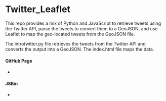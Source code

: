 # Twitter_Leaflet
This repo provides a mix of Python and JavaScript to retrieve tweets using the Twitter API, parse the tweets to convert them to a GeoJSON, and use Leaflet to map the geo-located tweets from the GeoJSON file.

The introtwitter.py file retrieves the tweets from the Twitter API and converts the output into a GeoJSON.
The index.html file maps the data.

#### GitHub Page
*

#### JSBin
*
